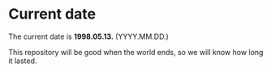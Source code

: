 # Current date

The current date is **1998.05.13.** (YYYY.MM.DD.)

This repository will be good when the world ends, so we will know how long it lasted.